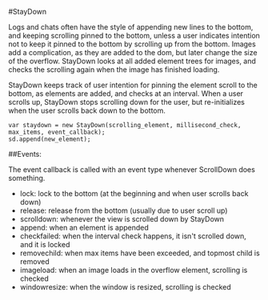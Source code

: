 #StayDown

Logs and chats often have the style of appending new lines to the bottom, and keeping
scrolling pinned to the bottom, unless a user indicates intention not to keep it
pinned to the bottom by scrolling up from the bottom.
Images add a complication, as they are added to the dom, but later change the size
of the overflow.
StayDown looks at all added element trees for images, and checks the scrolling again
when the image has finished loading.

StayDown keeps track of user intention for pinning the element scroll to the bottom,
as elements are added, and checks at an interval.
When a user scrolls up, StayDown stops scrolling down for the user, but re-initializes
when the user scrolls back down to the bottom.

    var staydown = new StayDown(scrolling_element, millisecond_check, max_items, event_callback);
    sd.append(new_element);

##Events:

The event callback is called with an event type whenever ScrollDown does something.

* lock: lock to the bottom (at the beginning and when user scrolls back down)
* release: release from the bottom (usually due to user scroll up)
* scrolldown: whenever the view is scrolled down by StayDown
* append: when an element is appended
* checkfailed: when the interval check happens, it isn't scrolled down, and it is locked
* removechild: when max items have been exceeded, and topmost child is removed
* imageload: when an image loads in the overflow element, scrolling is checked
* windowresize: when the window is resized, scrolling is checked
